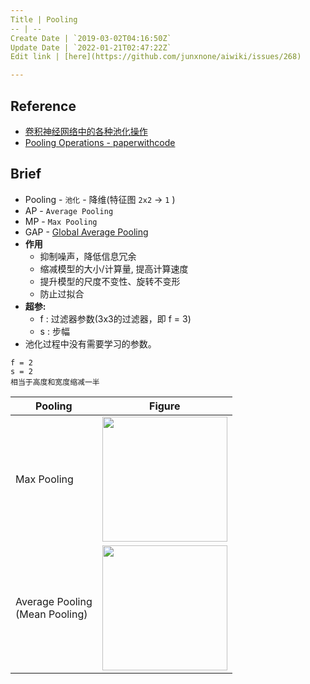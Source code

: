 ```yaml
---
Title | Pooling
-- | --
Create Date | `2019-03-02T04:16:50Z`
Update Date | `2022-01-21T02:47:22Z`
Edit link | [here](https://github.com/junxnone/aiwiki/issues/268)

---
```

## Reference

- [卷积神经网络中的各种池化操作](https://zhuanlan.zhihu.com/p/112216409)
- [Pooling Operations - paperwithcode](https://paperswithcode.com/methods/category/pooling-operation)


## Brief

- Pooling - `池化` - 降维(特征图 `2x2` -> `1` )
- AP - `Average Pooling`
- MP - `Max Pooling`
- GAP - [Global Average Pooling](/Global_Average_Pooling)
- **作用**
  - 抑制噪声，降低信息冗余
  - 缩减模型的大小/计算量, 提高计算速度
  - 提升模型的尺度不变性、旋转不变形
  - 防止过拟合
- **超参:** 
  - f : 过滤器参数(3x3的过滤器，即 f = 3)
  - s : 步幅
- 池化过程中没有需要学习的参数。

```
f = 2
s = 2
相当于高度和宽度缩减一半
```


Pooling | Figure
-- | --
Max Pooling | <img height="200px" src="https://user-images.githubusercontent.com/2216970/150455902-62441320-60b2-416f-aaa0-38e96cbc7bfa.png">
Average Pooling<br>(Mean Pooling) | <img width="200px" src="https://user-images.githubusercontent.com/2216970/150455378-68b2d05a-4c6b-46c2-ac9c-40c756431e05.png">



